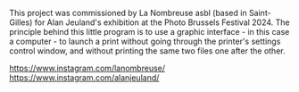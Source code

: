 This project was commissioned by La Nombreuse asbl (based in Saint-Gilles) for Alan Jeuland's exhibition at the Photo Brussels Festival 2024.
The principle behind this little program is to use a graphic interface - in this case a computer - to launch a print without going through the printer's settings control window, and without printing the same two files one after the other.

https://www.instagram.com/lanombreuse/
https://www.instagram.com/alanjeuland/
